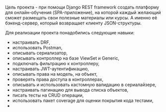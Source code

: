 Цель проекта - при помощи Django REST framework создать платформу для онлайн-обучения (SPA-приложение), на которой каждый желающий 
сможет размещать свои полезные материалы или курсы. А именно её бэкенд-сервер, который возвращает клиенту JSON-структуры.

Для реализации проекта понадобились следующие навыки:
- настраивать DRF,
- использовать Postman,
- описывать сериализатор,
- описывать контроллер на базе ViewSet и Generic, 
- подключать фильтрацию к контроллеру,
- настраивать JWT-аутентификацию,
- описывать права на модель, на объект,
- проверять права доступа в контроллерах,
- описывать и использовать кастомную валидацию в сериалайзере, 
- настраивать пагинацию для вывода списка объектов,
- писать тесты на CRUD операции,
- использовать пакет coverage для оценки покрытия кода тестами,
- 



